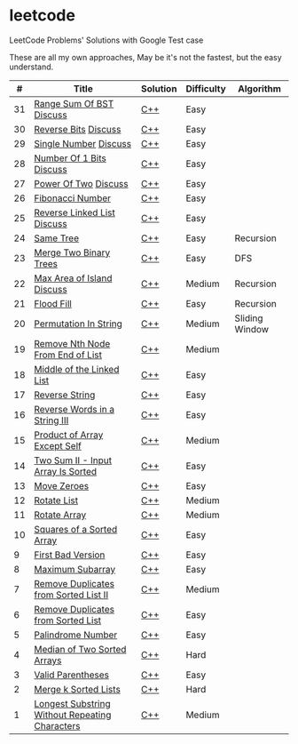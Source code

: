 # leetcode
LeetCode Problems' Solutions with Google Test case

These are all my own approaches, May be it's not the fastest, but the easy understand.

| #    | Title                                                        | Solution                                                     | Difficulty | Algorithm      |
| ---- | ------------------------------------------------------------ | ------------------------------------------------------------ | ---------- | -------------- |
| 31   | [Range Sum Of BST](https://leetcode.com/problems/range-sum-of-bst/) [Discuss](https://leetcode.com/problems/range-sum-of-bst/discuss/1628331/Super-Easy-Solution-in-C%2B%2B) | [C++](algorithms/cpp/rangeSumOfBST/rangeSumOfBST.cpp)        | Easy       |                |
| 30   | [Reverse Bits](https://leetcode.com/problems/reverse-bits/) [Discuss](https://leetcode.com/problems/reverse-bits/discuss/1617695/Super-Clear-C%2B%2B-Solution) | [C++](algorithms/cpp/reverseBits/reverseBits.cpp)            | Easy       |                |
| 29   | [Single Number](https://leetcode.com/problems/single-number/) [Discuss](https://leetcode.com/problems/single-number/discuss/1617742/C%2B%2B-easy-solution) | [C++](algorithms/cpp/singleNumber/singleNumber.cpp)          | Easy       |                |
| 28   | [Number Of 1 Bits](https://leetcode.com/problems/number-of-1-bits/) [Discuss](https://leetcode.com/problems/number-of-1-bits/discuss/1615840/C%2B%2B-2-simple-approaches-or-100-fast) | [C++](algorithms/cpp/numberOf1Bits/numberOf1Bits.cpp)        | Easy       |                |
| 27   | [Power Of Two](https://leetcode.com/problems/power-of-two/) [Discuss](https://leetcode.com/problems/power-of-two/discuss/1615799/Super-clean-and-easy-understand-C%2B%2B-solution-or-100-fast) | [C++](algorithms/cpp/powerOfTwo/powerOfTwo.cpp)              | Easy       |                |
| 26   | [Fibonacci Number](https://leetcode.com/problems/fibonacci-number/) | [C++](algorithms/cpp/fibonacciNumber/fibonacciNumber.cpp)    | Easy       |                |
| 25   | [Reverse Linked List](https://leetcode.com/problems/reverse-linked-list/) [Discuss](https://leetcode.com/problems/reverse-linked-list/discuss/1610433/C%2B%2B-or-Clear-and-Minimal-lines-of-code-or-Faster-than-96) | [C++](algorithms/cpp/reverseLinkedList/reverseLinkedList.cpp) | Easy       |                |
| 24   | [Same Tree](https://leetcode.com/problems/same-tree/)        | [C++](algorithms/cpp/sameTree/sameTree.cpp)                  | Easy       | Recursion      |
| 23   | [Merge Two Binary Trees](https://leetcode.com/problems/merge-two-binary-trees/) | [C++](algorithms/cpp/mergeTwoBinaryTrees/mergeTwoBinaryTrees.cpp) | Easy       | DFS            |
| 22   | [Max Area of Island](https://leetcode.com/problems/max-area-of-island/) [Discuss](https://leetcode.com/problems/max-area-of-island/discuss/1624968/C%2B%2B-easy-and-clear-solution) | [C++](algorithms/cpp/maxAreaofIsland/maxAreaofIsland.cpp)    | Medium     | Recursion      |
| 21   | [Flood Fill](https://leetcode.com/problems/flood-fill/)      | [C++](algorithms/cpp/floodFill/floodFill.cpp)                | Easy       | Recursion      |
| 20   | [Permutation In String](https://leetcode.com/problems/permutation-in-string/) | [C++](algorithms/cpp/permutationInString/permutationInString.cpp) | Medium     | Sliding Window |
| 19   | [Remove Nth Node From End of List](https://leetcode.com/problems/remove-nth-node-from-end-of-list/) | [C++](algorithms/cpp/removeNthNodeFromEndofList/removeNthNodeFromEndofList.cpp) | Medium     |                |
| 18   | [Middle of the Linked List](https://leetcode.com/problems/middle-of-the-linked-list/) | [C++](algorithms/cpp/middleoftheLinkedList/middleoftheLinkedList.cpp) | Easy       |                |
| 17   | [Reverse String](https://leetcode.com/problems/reverse-string/) | [C++](algorithms/cpp/reverseString/reverseString.cpp)        | Easy       |                |
| 16   | [Reverse Words in a String III](https://leetcode.com/problems/reverse-words-in-a-string-iii/) | [C++](algorithms/cpp/reverseWordsinaStringIII/reverseWordsinaStringIII.cpp) | Easy       |                |
| 15   | [Product of Array Except Self](https://leetcode.com/problems/product-of-array-except-self/) | [C++](algorithms/cpp/productOfArrayExceptSelf/productOfArrayExceptSelf.cpp) | Medium     |                |
| 14   | [Two Sum II - Input Array Is Sorted](https://leetcode.com/problems/two-sum-ii-input-array-is-sorted/) | [C++](algorithms/cpp/twoSumII-InputArrayIsSorted/twoSumII-InputArrayIsSorted.cpp) | Easy       |                |
| 13   | [Move Zeroes](https://leetcode.com/problems/move-zeroes/)    | [C++](algorithms/cpp/moveZeroes/moveZeroes.cpp)              | Easy       |                |
| 12   | [Rotate List](https://leetcode.com/problems/rotate-list/)    | [C++](algorithms/cpp/rotateList/rotateList.cpp)              | Medium     |                |
| 11   | [Rotate Array](https://leetcode.com/problems/rotate-array/)  | [C++](algorithms/cpp/rotateArray/rotateArray.cpp)            | Medium     |                |
| 10   | [Squares of a Sorted Array](https://leetcode.com/problems/squares-of-a-sorted-array/) | [C++](algorithms/cpp/squaresofaSortedArray/squaresofaSortedArray.cpp) | Easy       |                |
| 9    | [First Bad Version](https://leetcode.com/problems/first-bad-version/) | [C++](algorithms/cpp/firstBadVersion/firstBadVersion.cpp)    | Easy       |                |
| 8    | [Maximum Subarray](https://leetcode.com/problems/maximum-subarray/) | [C++](algorithms/cpp/maximumSubarray/maximumSubarray.cpp)    | Easy       |                |
| 7    | [Remove Duplicates from Sorted List II](https://leetcode.com/problems/remove-duplicates-from-sorted-list-ii/) | [C++](algorithms/cpp/removeDuplicatesFromSortedListII/removeDuplicatesFromSortedListII.cpp) | Medium     |                |
| 6    | [Remove Duplicates from Sorted List](https://leetcode.com/problems/remove-duplicates-from-sorted-list/) | [C++](algorithms/cpp/removeDuplicatesFromSortedList/removeDuplicatesFromSortedList.cpp) | Easy       |                |
| 5    | [Palindrome Number](https://leetcode.com/problems/palindrome-number/) | [C++](algorithms/cpp/palindromeNumber/palindromeNumber.cpp)  | Easy       |                |
| 4    | [Median of Two Sorted Arrays](https://leetcode.com/problems/median-of-two-sorted-arrays/) | [C++](algorithms/cpp/medianOfTwoSortedArrays/medianOfTwoSortedArrays.cpp) | Hard       |                |
| 3    | [Valid Parentheses](https://leetcode.com/problems/valid-parentheses/) | [C++](algorithms/cpp/validParentheses/validParentheses.cpp)  | Easy       |                |
| 2    | [Merge k Sorted Lists](https://leetcode.com/problems/merge-k-sorted-lists/) | [C++](algorithms/cpp/mergeKSortedLists/mergeKSortedLists.cpp) | Hard       |                |
| 1    | [Longest Substring Without Repeating Characters](https://leetcode.com/problems/longest-substring-without-repeating-characters/) | [C++](algorithms/cpp/longestSubstringWithoutRepeatingCharacters/longestSubstringWithoutRepeatingCharacters.cpp) | Medium     |                |

